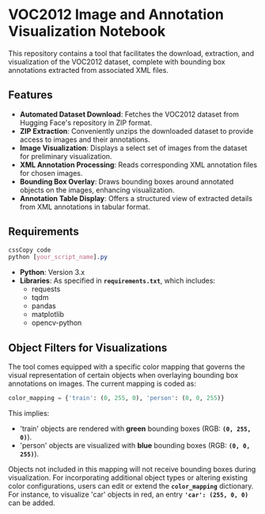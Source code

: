 # **VOC2012 Image and Annotation Visualization** Notebook

This repository contains a tool that facilitates the download, extraction, and visualization of the VOC2012 dataset, complete with bounding box annotations extracted from associated XML files.

## **Features**

- **Automated Dataset Download**: Fetches the VOC2012 dataset from Hugging Face's repository in ZIP format.
- **ZIP Extraction**: Conveniently unzips the downloaded dataset to provide access to images and their annotations.
- **Image Visualization**: Displays a select set of images from the dataset for preliminary visualization.
- **XML Annotation Processing**: Reads corresponding XML annotation files for chosen images.
- **Bounding Box Overlay**: Draws bounding boxes around annotated objects on the images, enhancing visualization.
- **Annotation Table Display**: Offers a structured view of extracted details from XML annotations in tabular format.

## **Requirements**

```css
cssCopy code
python [your_script_name].py

```

- **Python**: Version 3.x
- **Libraries**: As specified in **`requirements.txt`**, which includes:
    - requests
    - tqdm
    - pandas
    - matplotlib
    - opencv-python

## **Object Filters for Visualizations**

The tool comes equipped with a specific color mapping that governs the visual representation of certain objects when overlaying bounding box annotations on images. The current mapping is coded as:

```python
color_mapping = {'train': (0, 255, 0), 'person': (0, 0, 255)}
```

This implies:

- 'train' objects are rendered with **green** bounding boxes (RGB: **`(0, 255, 0)`**).
- 'person' objects are visualized with **blue** bounding boxes (RGB: **`(0, 0, 255)`**).

Objects not included in this mapping will not receive bounding boxes during visualization. For incorporating additional object types or altering existing color configurations, users can edit or extend the **`color_mapping`** dictionary. For instance, to visualize 'car' objects in red, an entry **`'car': (255, 0, 0)`** can be added.